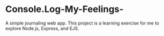 # Console.Log-My-Feelings-
A simple journaling web app. This project is a learning exercise for me to explore Node.js, Express, and EJS.
